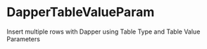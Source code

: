 # DapperTableValueParam
Insert multiple rows with Dapper using Table Type and Table Value Parameters

